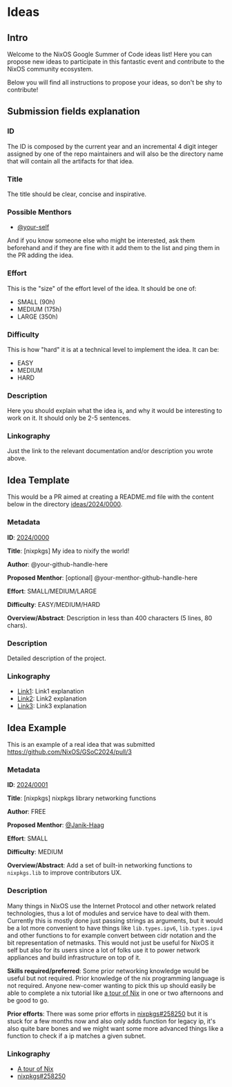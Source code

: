 # Ideas

## Intro

Welcome to the NixOS Google Summer of Code ideas list!
Here you can propose new ideas to participate in this fantastic event 
and contribute to the NixOS community ecosystem.

Below you will find all instructions to propose your ideas, so don't be shy
to contribute!


## Submission fields explanation

### ID
The ID is composed by the current year and an incremental 4 digit integer
assigned by one of the repo maintainers and will also be the directory name
that will contain all the artifacts for that idea.

### Title
The title should be clear, concise and inspirative.


### Possible Menthors

- [@your-self](https://github.com/ghost)

And if you know someone else who might be interested, ask them beforehand and if they are fine with it add them to the list and ping them in the PR adding the idea.

### Effort
This is the "size" of the effort level of the idea. It should be one of:

- SMALL (90h)
- MEDIUM (175h)
- LARGE (350h)

### Difficulty
This is how "hard" it is at a technical level to implement the idea. It can be:
 
- EASY
- MEDIUM
- HARD

### Description
Here you should explain what the idea is, and why it would be interesting to work on it.
It should only be 2-5 sentences.
### Linkography
Just the link to the relevant documentation and/or description you wrote
above.

## Idea Template

This would be a PR aimed at creating a README.md file with the content below
in the directory [ideas/2024/0000](./ideas/2024/0000).

### Metadata

**ID**: [2024/0000](./ideas/2024/0000)

**Title**: [nixpkgs] My idea to nixify the world!

**Author**: @your-github-handle-here

**Proposed Menthor**: [optional] @your-menthor-github-handle-here

**Effort**: SMALL/MEDIUM/LARGE

**Difficulty**: EASY/MEDIUM/HARD

**Overview/Abstract**: Description in less than 400 characters (5 lines, 80 chars).

### Description

Detailed description of the project.

### Linkography

* [Link1](https://localhost/THIS_IS_CLEARLY_A_BROKEN_LINK): Link1 explanation
* [Link2](https://localhost/THIS_IS_CLEARLY_A_BROKEN_LINK): Link2 explanation
* [Link3](https://localhost/THIS_IS_CLEARLY_A_BROKEN_LINK): Link3 explanation

## Idea Example

This is an example of a real idea that was submitted https://github.com/NixOS/GSoC2024/pull/3

### Metadata

**ID**: [2024/0001](./ideas/2024/0001)

**Title**: [nixpkgs] nixpkgs library networking functions

**Author**: FREE

**Proposed Menthor**: [@Janik-Haag](https://github.com/Janik-Haag)

**Effort**: SMALL

**Difficulty**: MEDIUM

**Overview/Abstract**: Add a set of built-in networking functions to
`nixpkgs.lib` to improve contributors UX.

### Description

Many things in NixOS use the Internet Protocol and other network related
technologies, thus a lot of modules and service have to deal with them.
Currently this is mostly done just passing strings as arguments, but it would
be a lot more convenient to have things like `lib.types.ipv6`, `lib.types.ipv4`
and other functions to for example convert between cidr notation and the bit
representation of netmasks. This would not just be useful for NixOS it self but
also for its users since a lot of folks use it to power network appliances and
build infrastructure on top of it.

**Skills required/preferred**:
Some prior networking knowledge would be useful but not required.
Prior knowledge of the nix programming language is not required.
Anyone new-comer wanting to pick this up should easily be able to complete a
nix tutorial like [a tour of Nix](https://nixcloud.io/tour/?id=introduction/nix)
in one or two afternoons and be good to go.

**Prior efforts**:
There was some prior efforts in
[nixpkgs#258250](https://github.com/NixOS/nixpkgs/pull/258250) but it is stuck
for a few months now and also only adds function for legacy ip, it's also quite
bare bones and we might want some more advanced things like a function to check
if a ip matches a given subnet.

### Linkography

* [A tour of Nix](https://nixcloud.io/tour/?id=introduction/nix)
* [nixpkgs#258250](https://github.com/NixOS/nixpkgs/pull/258250)
